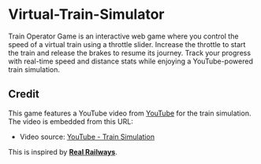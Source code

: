 # Virtual-Train-Simulator
Train Operator Game is an interactive web game where you control the speed of a virtual train using a throttle slider. Increase the throttle to start the train and release the brakes to resume its journey. Track your progress with real-time speed and distance stats while enjoying a YouTube-powered train simulation.

## Credit
This game features a YouTube video from [YouTube](https://www.youtube.com) for the train simulation. The video is embedded from this URL:
- Video source: [YouTube - Train Simulation](https://www.youtube.com/watch?v=kUDxhIyaCEA)

This is inspired by **[Real Railways](http://www.realrailways.com)**.
